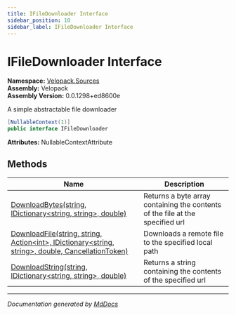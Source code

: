 ```yaml
---
title: IFileDownloader Interface
sidebar_position: 10
sidebar_label: IFileDownloader Interface
---
```

<!--  
  <auto-generated>   
    The contents of this file were generated by a tool.  
    Changes to this file may be list if the file is regenerated  
  </auto-generated>   
-->

# IFileDownloader Interface

**Namespace:** [Velopack.Sources](../index.md)  
**Assembly:** Velopack  
**Assembly Version:** 0.0.1298+ed8600e

A simple abstractable file downloader

```csharp
[NullableContext(1)]
public interface IFileDownloader
```

**Attributes:** NullableContextAttribute

## Methods

| Name                                                                                                                             | Description                                                                   |
| -------------------------------------------------------------------------------------------------------------------------------- | ----------------------------------------------------------------------------- |
| [DownloadBytes(string, IDictionary\<string, string\>, double)](methods/DownloadBytes.md)                                         | Returns a byte array containing the contents of the file at the specified url |
| [DownloadFile(string, string, Action\<int\>, IDictionary\<string, string\>, double, CancellationToken)](methods/DownloadFile.md) | Downloads a remote file to the specified local path                           |
| [DownloadString(string, IDictionary\<string, string\>, double)](methods/DownloadString.md)                                       | Returns a string containing the contents of the specified url                 |

___

*Documentation generated by [MdDocs](https://github.com/ap0llo/mddocs)*
